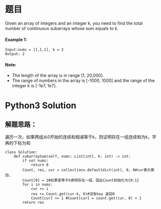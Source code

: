 # 题目

Given an array of integers and an integer k, you need to find the total number of continuous subarrays whose sum equals to k.

#### Example 1:
```
Input:nums = [1,1,1], k = 2
Output: 2
```

#### Note:

* The length of the array is in range [1, 20,000].
* The range of numbers in the array is [-1000, 1000] and the range of the integer k is [-1e7, 1e7].

# Python3 Solution
## 解题思路：
遍历一次，如果两组从0开始的连续和相减等于k，则证明存在一组连续和为k，字典的下标为和
```
class Solution:
    def subarraySum(self, nums: List[int], k: int) -> int:
        if not nums:
            return 0
        Count, res, cur = collections.defaultdict(int), 0, 0#cur表示累加，
        Count[0] = 1#如果差等于k表明存在一组，因此Count初始化为{0:1}
        for i in nums:
            cur += i
            res += Count.get(cur-k, 0)#没有key 返回0
            Count[cur] += 1 #Count[cur] = count.get(cur, 0) + 1
        return res
```
